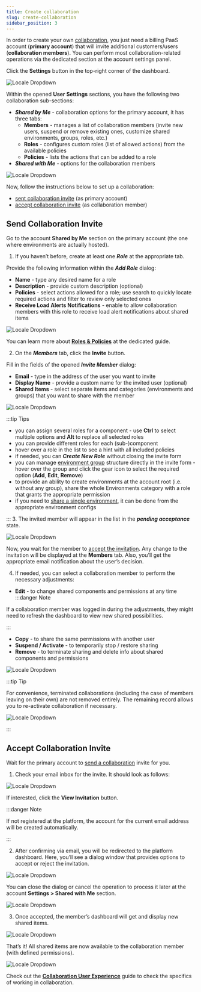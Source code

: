 ```yaml
---
title: Create collaboration
slug: create-collaboration
sidebar_position: 3
---
```


In order to create your own [collaboration](/docs/account-and-pricing/accounts-collaboration/collaboration-overview), you just need a billing PaaS account (**primary account**) that will invite additional customers/users (**collaboration members**). You can perform most collaboration-related operations via the dedicated section at the account settings panel.

Click the **Settings** button in the top-right corner of the dashboard.

<div style={{
    display:'flex',
    justifyContent: 'center',
    margin: '0 0 1rem 0'
}}>

![Locale Dropdown](./img/CreateCollaboration/01-account-settings-button.png)

</div>

Within the opened **User Settings** sections, you have the following two collaboration sub-sections:

- **_Shared by Me_** - collaboration options for the primary account, it has three tabs:
  - **Members** - manages a list of collaboration members (invite new users, suspend or remove existing ones, customize shared environments, groups, roles, etc.)
  - **Roles** - configures custom roles (list of allowed actions) from the available policies
  - **Policies** - lists the actions that can be added to a role
- **_Shared with Me_** - options for the collaboration members

<div style={{
    display:'flex',
    justifyContent: 'center',
    margin: '0 0 1rem 0'
}}>

![Locale Dropdown](./img/CreateCollaboration/02-collaboration-menu.png)

</div>

Now, follow the instructions below to set up a collaboration:

- [sent collaboration invite](/docs/account-and-pricing/accounts-collaboration/create-collaboration#send-collaboration-invite) (as primary account)
- [accept collaboration invite](/docs/account-and-pricing/accounts-collaboration/create-collaboration#accept-collaboration-invite) (as collaboration member)

## Send Collaboration Invite

Go to the account **Shared by Me** section on the primary account (the one where environments are actually hosted).

1. If you haven’t before, create at least one **_Role_** at the appropriate tab.

Provide the following information within the **_Add Role_** dialog:

- **Name** - type any desired name for a role
- **Description** - provide custom description (optional)
- **Policies** - select actions allowed for a role; use search to quickly locate required actions and filter to review only selected ones
- **Receive Load Alerts Notifications** - enable to allow collaboration members with this role to receive load alert notifications about shared items

<div style={{
    display:'flex',
    justifyContent: 'center',
    margin: '0 0 1rem 0'
}}>

![Locale Dropdown](./img/CreateCollaboration/03-add-collaboration-role.png)

</div>

You can learn more about **[Roles & Policies](/docs/account-and-pricing/accounts-collaboration/collaboration-roles-policies)** at the dedicated guide.

2. On the **_Members_** tab, click the **Invite** button.

Fill in the fields of the opened **_Invite Member_** dialog:

- **Email** - type in the address of the user you want to invite
- **Display Name** - provide a custom name for the invited user (optional)
- **Shared Items** - select separate items and categories (environments and groups) that you want to share with the member

<div style={{
    display:'flex',
    justifyContent: 'center',
    margin: '0 0 1rem 0'
}}>

![Locale Dropdown](./img/CreateCollaboration/04-invite-collaboration-member.png)

</div>

:::tip Tips

- you can assign several roles for a component - use **Ctrl** to select multiple options and **Alt** to replace all selected roles
- you can provide different roles for each (sub-)component
- hover over a role in the list to see a hint with all included policies
- if needed, you can **_Create New Role_** without closing the invite form
- you can manage [environment group](/docs/environment-management/environment-groups/overview) structure directly in the invite form - hover over the group and click the gear icon to select the required option (**Add**, **Edit**, **Remove**)
- to provide an ability to create environments at the account root (i.e. without any group), share the whole Environments category with a role that grants the appropriate permission
- if you need to [share a single environment](/docs/environment-management/share-environment), it can be done from the appropriate environment configs

::: 3. The invited member will appear in the list in the **_pending acceptance_** state.

<div style={{
    display:'flex',
    justifyContent: 'center',
    margin: '0 0 1rem 0'
}}>

![Locale Dropdown](./img/CreateCollaboration/05-collaboration-pending-acceptance.png)

</div>

Now, you wait for the member to [accept the invitation](/docs/account-and-pricing/accounts-collaboration/create-collaboration#accept-collaboration-invite). Any change to the invitation will be displayed at the **Members** tab. Also, you’ll get the appropriate email notification about the user’s decision.

4. If needed, you can select a collaboration member to perform the necessary adjustments:

- **Edit** - to change shared components and permissions at any time
  :::danger Note

If a collaboration member was logged in during the adjustments, they might need to refresh the dashboard to view new shared possibilities.

:::

- **Copy** - to share the same permissions with another user
- **Suspend / Activate** - to temporarily stop / restore sharing
- **Remove** - to terminate sharing and delete info about shared components and permissions

<div style={{
    display:'flex',
    justifyContent: 'center',
    margin: '0 0 1rem 0'
}}>

![Locale Dropdown](./img/CreateCollaboration/06-manage-collaboration-member.png)

</div>

:::tip Tip

For convenience, terminated collaborations (including the case of members leaving on their own) are not removed entirely. The remaining record allows you to re-activate collaboration if necessary.

<div style={{
    display:'flex',
    justifyContent: 'center',
    margin: '0 0 1rem 0'
}}>

![Locale Dropdown](./img/CreateCollaboration/07-re-invite-collaboration-member.png)

</div>

:::

## Accept Collaboration Invite

Wait for the primary account to [send a collaboration](/docs/account-and-pricing/accounts-collaboration/create-collaboration#send-collaboration-invite) invite for you.

1. Check your email inbox for the invite. It should look as follows:

<div style={{
    display:'flex',
    justifyContent: 'center',
    margin: '0 0 1rem 0'
}}>

![Locale Dropdown](./img/CreateCollaboration/08-collaboration-invite-email.png)

</div>

If interested, click the **View Invitation** button.

:::danger Note

If not registered at the platform, the account for the current email address will be created automatically.

:::

2. After confirming via email, you will be redirected to the platform dashboard. Here, you’ll see a dialog window that provides options to accept or reject the invitation.

<div style={{
    display:'flex',
    justifyContent: 'center',
    margin: '0 0 1rem 0'
}}>

![Locale Dropdown](./img/CreateCollaboration/09-join-collaboration-dialog.png)

</div>

You can close the dialog or cancel the operation to process it later at the account **Settings > Shared with Me** section.

<div style={{
    display:'flex',
    justifyContent: 'center',
    margin: '0 0 1rem 0'
}}>

![Locale Dropdown](./img/CreateCollaboration/10-accept-collaboration-invite.png)

</div>

3. Once accepted, the member’s dashboard will get and display new shared items.

<div style={{
    display:'flex',
    justifyContent: 'center',
    margin: '0 0 1rem 0'
}}>

![Locale Dropdown](./img/CreateCollaboration/11-added-to-collaboration-notification.png)

</div>

That’s it! All shared items are now available to the collaboration member (with defined permissions).

<div style={{
    display:'flex',
    justifyContent: 'center',
    margin: '0 0 1rem 0'
}}>

![Locale Dropdown](./img/CreateCollaboration/12-shared-environment.png)

</div>

Check out the **[Collaboration User Experience](https://cloudmydc.com/)** guide to check the specifics of working in collaboration.
